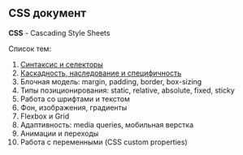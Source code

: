 ## CSS документ ##

**CSS** - Cascading Style Sheets

Список тем:

1. [Синтаксис и селекторы](01.%20Syntax%20and%20selectors.md)
2. [Каскадность, наследование и специфичность](02.%20Cascade,%20inheritance,%20specificity.md)
3. Блочная модель: margin, padding, border, box-sizing
4. Типы позиционирования: static, relative, absolute, fixed, sticky
5. Работа со шрифтами и текстом
6. Фон, изображения, градиенты
7. Flexbox и Grid
8. Адаптивность: media queries, мобильная верстка
9. Анимации и переходы
10. Работа с переменными (CSS custom properties)

